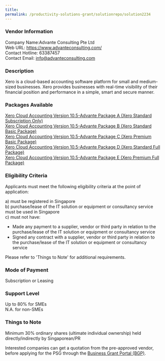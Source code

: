 ```yaml
---
title: 
permalink: /productivity-solutions-grant/solutionrepo/solution2234
---
```


### Vendor Information
Company Name:Advante Consulting Pte Ltd <br>Web URL: https://www.advanteconsulting.com/ <br>Contact Hotline: 63387457 <br>Contact Email: info@advanteconsulting.com <br>

### Description

Xero is a cloud-based accounting software platform for small and medium-sized businesses. Xero provides businesses with real-time visibility of their financial position and performance in a simple, smart and secure manner.

### Packages Available

<a href='https://www.gobusiness.gov.sg/images/psg/DesensitisedAdvanteAccountingAnnex3CRwef10June2021_Part_1.pdf' target='_blank'>Xero Cloud Accounting Version 10.5-Advante Package A (Xero Standard Subscription Only)</a><br/>
<a href='https://www.gobusiness.gov.sg/images/psg/DesensitisedAdvanteAccountingAnnex3CRwef10June2021_Part_2.pdf' target='_blank'>Xero Cloud Accounting Version 10.5-Advante Package B (Xero Standard Basic Package)</a><br/>
<a href='https://www.gobusiness.gov.sg/images/psg/DesensitisedAdvanteAccountingAnnex3CRwef10June2021_Part_3.pdf' target='_blank'>Xero Cloud Accounting Version 10.5-Advante Package C (Xero Premium Basic Package)</a><br/>
<a href='https://www.gobusiness.gov.sg/images/psg/DesensitisedAdvanteAccountingAnnex3CRwef10June2021_Part_4.pdf' target='_blank'>Xero Cloud Accounting Version 10.5-Advante Package D (Xero Standard Full Package)</a><br/>
<a href='https://www.gobusiness.gov.sg/images/psg/DesensitisedAdvanteAccountingAnnex3CRwef10June2021_Part_5.pdf' target='_blank'>Xero Cloud Accounting Version 10.5-Advante Package E (Xero Premium Full Package)</a><br/>

### Eligibility Criteria

Applicants must meet the following eligibility criteria at the point of application:

a) must be registered in Singapore <br>
b) purchase/lease of the IT solution or equipment or consultancy service must be used in Singapore <br>
c) must not have:
- Made any payment to a supplier, vendor or third party in relation to the purchase/lease of the IT solution or equipment or consultancy service
- Signed any contract with a supplier, vendor or third party in relation to the purchase/lease of the IT solution or equipment or consultancy service

Please refer to 'Things to Note' for additional requirements.

### Mode of Payment
Subscription or Leasing

### Support Level
Up to 80% for SMEs <br>
N.A. for non-SMEs

### Things to Note
Minimum 30% ordinary shares (ultimate individual ownership) held directly/indirectly by Singaporean/PR

Interested companies can get a quotation from the pre-approved vendor, before applying for the PSG through the <a target='_blank' href='https://www.businessgrants.gov.sg/'>Business Grant Portal (BGP)</a>.
